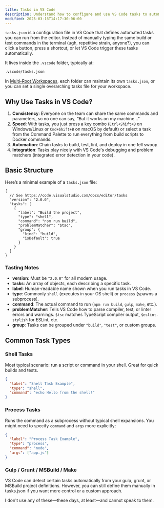 ```yaml
---
title: Tasks in VS Code
description: Understand how to configure and use VS Code tasks to automate your development workflow
modified: 2025-03-16T14:17:30-06:00
---
```


`tasks.json` is a configuration file in VS Code that defines automated tasks you can run from the editor. Instead of manually typing the same build or test commands in the terminal (ugh, repetitive strain, anyone?), you can click a button, press a shortcut, or let VS Code trigger these tasks automatically.

It lives inside the `.vscode` folder, typically at:

```sh
.vscode/tasks.json
```

In [Multi-Root Workspaces](multi-root-workspaces.md), each folder can maintain its own `tasks.json`, or you can set a single overarching tasks file for your workspace.

## Why Use Tasks in VS Code?

1. **Consistency**: Everyone on the team can share the same commands and parameters, so no one can say, “But it works on my machine…”
2. **Speed**: With tasks, you just press a key combo (`Ctrl+Shift+B` on Windows/Linux or `Cmd+Shift+B` on macOS by default) or select a task from the Command Palette to run everything from build scripts to Docker commands.
3. **Automation**: Chain tasks to build, test, lint, and deploy in one fell swoop.
4. **Integration**: Tasks play nicely with VS Code's debugging and problem matchers (integrated error detection in your code).

## Basic Structure

Here’s a minimal example of a `tasks.json` file:

```jsonc
{
  // See https://code.visualstudio.com/docs/editor/tasks
  "version": "2.0.0",
  "tasks": [
    {
      "label": "Build the project",
      "type": "shell",
      "command": "npm run build",
      "problemMatcher": "$tsc",
      "group": {
        "kind": "build",
        "isDefault": true
      }
    }
  ]
}
```

### Tasting Notes

- **version**: Must be `"2.0.0"` for all modern usage.
- **tasks**: An array of objects, each describing a specific task.
- **label**: Human-readable name shown when you run tasks in VS Code.
- **type**: Commonly `shell` (executes in your OS shell) or `process` (spawns a subprocess).
- **command**: The actual command to run (`npm run build`, `gulp`, `make`, etc.).
- **problemMatcher**: Tells VS Code how to parse compiler, test, or linter errors and warnings. `$tsc` matches TypeScript compiler output, `$eslint-stylish` for ESLint, etc.
- **group**: Tasks can be grouped under `"build"`, `"test"`, or custom groups.

## Common Task Types

### Shell Tasks

Most typical scenario: run a script or command in your shell. Great for quick builds and tests.

```json
{
  "label": "Shell Task Example",
  "type": "shell",
  "command": "echo Hello from the shell!"
}
```

### Process Tasks

Runs the command as a subprocess without typical shell expansions. You might need to specify `command` and `args` more explicitly:

```json
{
  "label": "Process Task Example",
  "type": "process",
  "command": "node",
  "args": ["app.js"]
}
```

### Gulp / Grunt / MSBuild / Make

VS Code can detect certain tasks automatically from your gulp, grunt, or MSBuild project definitions. However, you can still define them manually in tasks.json if you want more control or a custom approach.

I don't use any of these—these days, at least—and cannot speak to them.
